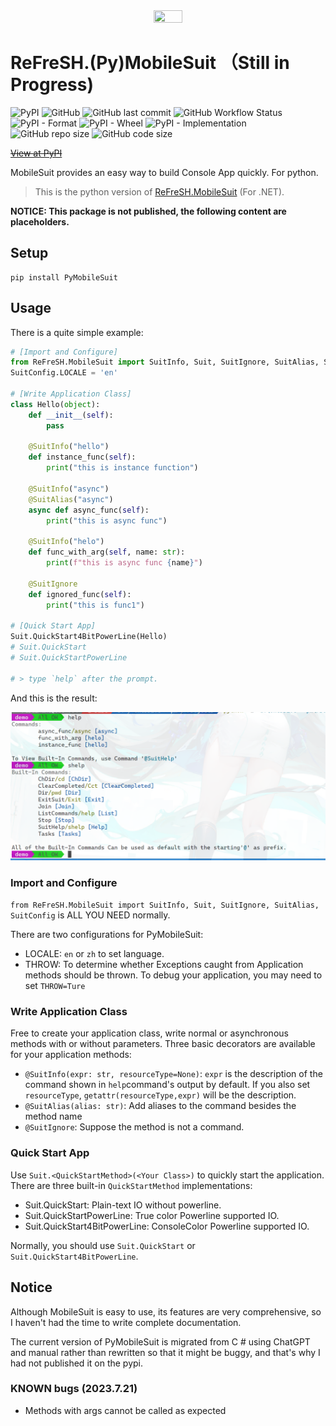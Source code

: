 <div  align=center>
    <img src="https://raw.githubusercontent.com/HIT-ReFreSH/PyMobileSuit/main/logo.png" width = 30% height = 30%  />
</div>

# ReFreSH.(Py)MobileSuit （**Still in Progress)**

![PyPI](https://img.shields.io/pypi/v/PyMobileSuit?style=flat-square)
![GitHub](https://img.shields.io/github/license/HIT-ReFreSH/PyMobileSuit?style=flat-square)
![GitHub last commit](https://img.shields.io/github/last-commit/HIT-ReFreSH/PyMobileSuit?style=flat-square)
![GitHub Workflow Status](https://img.shields.io/github/workflow/status/HIT-ReFreSH/PyMobileSuit/deploy?style=flat-square)
![PyPI - Format](https://img.shields.io/pypi/format/PyMobileSuit?style=flat-square)
![PyPI - Wheel](https://img.shields.io/pypi/wheel/PyMobileSuit?style=flat-square)
![PyPI - Implementation](https://img.shields.io/pypi/implementation/PyMobileSuit?style=flat-square)
![GitHub repo size](https://img.shields.io/github/repo-size/HIT-ReFreSH/PyMobileSuit?style=flat-square)
![GitHub code size](https://img.shields.io/github/languages/code-size/HIT-ReFreSH/PyMobileSuit?style=flat-square)

~~[View at PyPI](https://pypi.org/project/PyMobileSuit/)~~

MobileSuit provides an easy way to build Console App quickly. For python.

> This is the python version of [ReFreSH.MobileSuit](https://github.com/HIT-ReFreSH/MobileSuit) (For .NET).

**NOTICE: This package is not published, the following content are placeholders.**

## Setup

```shell script
pip install PyMobileSuit
```

## Usage

There is a quite simple example:

```python
# [Import and Configure]
from ReFreSH.MobileSuit import SuitInfo, Suit, SuitIgnore, SuitAlias, SuitConfig
SuitConfig.LOCALE = 'en'

# [Write Application Class]
class Hello(object):
    def __init__(self):
        pass

    @SuitInfo("hello")
    def instance_func(self):
        print("this is instance function")

    @SuitInfo("async")
    @SuitAlias("async")
    async def async_func(self):
        print("this is async func")

    @SuitInfo("helo")
    def func_with_arg(self, name: str):
        print(f"this is async func {name}")

    @SuitIgnore
    def ignored_func(self):
        print("this is func1")

# [Quick Start App]
Suit.QuickStart4BitPowerLine(Hello)
# Suit.QuickStart
# Suit.QuickStartPowerLine

# > type `help` after the prompt.
```

And this is the result:

<div  align=center>
    <img src="img/pyms-help.png"/>
</div>


### Import and Configure

`from ReFreSH.MobileSuit import SuitInfo, Suit, SuitIgnore, SuitAlias, SuitConfig` is ALL YOU NEED normally.

There are two configurations for PyMobileSuit:

- LOCALE: `en` or `zh` to set language.
- THROW: To determine whether Exceptions caught from Application methods should be thrown. To debug your application, you may need to set `THROW=Ture`

### Write Application Class

Free to create your application class, write normal or asynchronous methods with or without parameters. Three basic decorators are available for your application methods:

- `@SuitInfo(expr: str, resourceType=None)`: `expr` is the description of the command shown in `help`command's output by default. If you also set `resourceType`, `getattr(resourceType,expr)` will be the description.
- `@SuitAlias(alias: str)`: Add aliases to the command besides the method name
- `@SuitIgnore`: Suppose the method is not a command.

### Quick Start App

Use `Suit.<QuickStartMethod>(<Your Class>)` to quickly start the application. There are three built-in `QuickStartMethod` implementations:

- Suit.QuickStart: Plain-text IO without powerline.
- Suit.QuickStartPowerLine: True color Powerline supported IO.
- Suit.QuickStart4BitPowerLine: ConsoleColor Powerline supported IO.

Normally, you should use `Suit.QuickStart` or `Suit.QuickStart4BitPowerLine`.

## Notice

Although MobileSuit is easy to use, its features are very comprehensive, so I haven't had the time to write complete documentation. 

The current version of PyMobileSuit is migrated from C # using ChatGPT and manual rather than rewritten so that it might be buggy, and that's why I had not published it on the pypi.

### KNOWN bugs (2023.7.21)

- Methods with args cannot be called as expected
